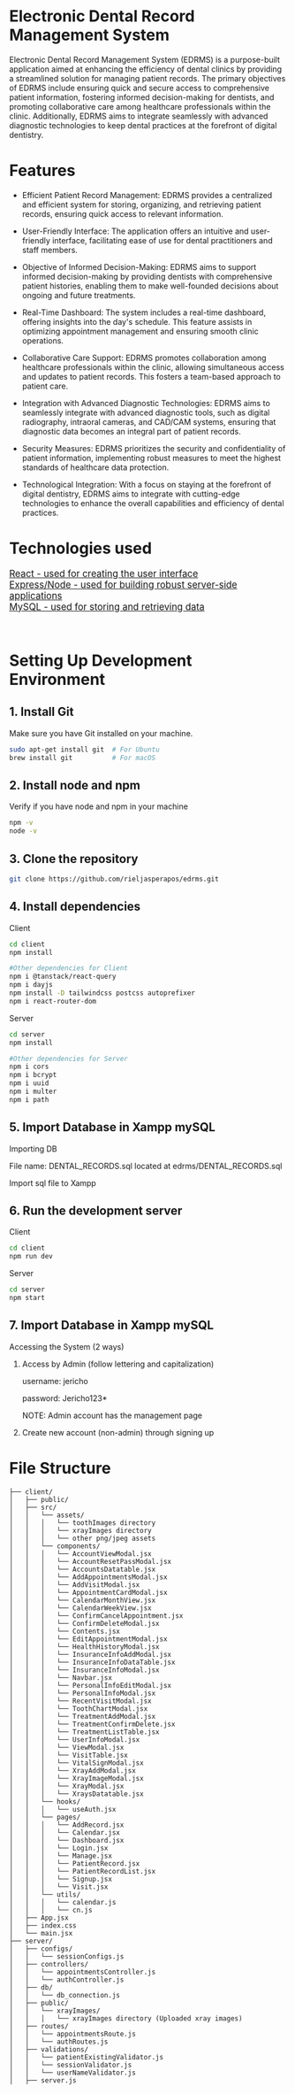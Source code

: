 # Electronic Dental Record Management System

Electronic Dental Record Management System (EDRMS) is a purpose-built application aimed at enhancing the efficiency of dental clinics by providing a streamlined solution for managing patient records. The primary objectives of EDRMS include ensuring quick and secure access to comprehensive patient information, fostering informed decision-making for dentists, and promoting collaborative care among healthcare professionals within the clinic. Additionally, EDRMS aims to integrate seamlessly with advanced diagnostic technologies to keep dental practices at the forefront of digital dentistry.


# Features

* Efficient Patient Record Management: EDRMS provides a centralized and efficient system for storing, organizing, and retrieving patient records, ensuring quick access to relevant information.

* User-Friendly Interface: The application offers an intuitive and user-friendly interface, facilitating ease of use for dental practitioners and staff members.

* Objective of Informed Decision-Making: EDRMS aims to support informed decision-making by providing dentists with comprehensive patient histories, enabling them to make well-founded decisions about ongoing and future treatments.

* Real-Time Dashboard: The system includes a real-time dashboard, offering insights into the day's schedule. This feature assists in optimizing appointment management and ensuring smooth clinic operations.

* Collaborative Care Support: EDRMS promotes collaboration among healthcare professionals within the clinic, allowing simultaneous access and updates to patient records. This fosters a team-based approach to patient care.

* Integration with Advanced Diagnostic Technologies: EDRMS aims to seamlessly integrate with advanced diagnostic tools, such as digital radiography, intraoral cameras, and CAD/CAM systems, ensuring that diagnostic data becomes an integral part of patient records.

* Security Measures: EDRMS prioritizes the security and confidentiality of patient information, implementing robust measures to meet the highest standards of healthcare data protection.

* Technological Integration: With a focus on staying at the forefront of digital dentistry, EDRMS aims to integrate with cutting-edge technologies to enhance the overall capabilities and efficiency of dental practices.


# Technologies used

<span style="font-size: larger;">[React - used for creating the user interface](https://react.dev/)</span>  
<span style="font-size: larger;">[Express/Node - used for building robust server-side applications](https://expressjs.com/)</span>  
<span style="font-size: larger;">[MySQL - used for storing and retrieving data](https://dev.mysql.com/doc/)</span>


<br>

# Setting Up Development Environment

## 1. Install Git
Make sure you have Git installed on your machine.
```bash
sudo apt-get install git  # For Ubuntu
brew install git          # For macOS
```

## 2. Install node and npm
Verify if you have node and npm in your machine
```bash
npm -v
node -v
```

## 3. Clone the repository
```bash
git clone https://github.com/rieljasperapos/edrms.git
```

## 4. Install dependencies
Client
```bash
cd client
npm install

#Other dependencies for Client
npm i @tanstack/react-query
npm i dayjs
npm install -D tailwindcss postcss autoprefixer
npm i react-router-dom
```
Server
```bash
cd server
npm install

#Other dependencies for Server
npm i cors
npm i bcrypt
npm i uuid
npm i multer
npm i path
```

## 5. Import Database in Xampp mySQL
Importing DB

File name: DENTAL_RECORDS.sql located at edrms/DENTAL_RECORDS.sql

Import sql file to Xampp

## 6. Run the development server
Client
```bash
cd client
npm run dev
```
Server
```bash
cd server
npm start
```

## 7. Import Database in Xampp mySQL
Accessing the System (2 ways)

1. Access by Admin (follow lettering and capitalization)

    username: jericho

    password: Jericho123*

    NOTE: Admin account has the management page
2. Create new account (non-admin) through signing up


# File Structure

```
├── client/
│   ├── public/
│   ├── src/
│   │   └── assets/
│   │   │   └── toothImages directory
│   │   │   └── xrayImages directory
│   │   │   └── other png/jpeg assets
│   │   └── components/
│   │   │   └── AccountViewModal.jsx
│   │   │   └── AccountResetPassModal.jsx
│   │   │   └── AccountsDatatable.jsx
│   │   │   └── AddAppointmentsModal.jsx
│   │   │   └── AddVisitModal.jsx   
│   │   │   └── AppointmentCardModal.jsx
│   │   │   └── CalendarMonthView.jsx
│   │   │   └── CalendarWeekView.jsx
│   │   │   └── ConfirmCancelAppointment.jsx
│   │   │   └── ConfirmDeleteModal.jsx
│   │   │   └── Contents.jsx
│   │   │   └── EditAppointmentModal.jsx
│   │   │   └── HealthHistoryModal.jsx
│   │   │   └── InsuranceInfoAddModal.jsx
│   │   │   └── InsuranceInfoDataTable.jsx
│   │   │   └── InsuranceInfoModal.jsx
│   │   │   └── Navbar.jsx
│   │   │   └── PersonalInfoEditModal.jsx
│   │   │   └── PersonalInfoModal.jsx
│   │   │   └── RecentVisitModal.jsx
│   │   │   └── ToothChartModal.jsx
│   │   │   └── TreatmentAddModal.jsx
│   │   │   └── TreatmentConfirmDelete.jsx
│   │   │   └── TreatmentListTable.jsx
│   │   │   └── UserInfoModal.jsx
│   │   │   └── ViewModal.jsx
│   │   │   └── VisitTable.jsx
│   │   │   └── VitalSignModal.jsx
│   │   │   └── XrayAddModal.jsx
│   │   │   └── XrayImageModal.jsx
│   │   │   └── XrayModal.jsx
│   │   │   └── XraysDatatable.jsx
│   │   └── hooks/
│   │   │   └── useAuth.jsx
│   │   └── pages/
│   │   │   └── AddRecord.jsx
│   │   │   └── Calendar.jsx
│   │   │   └── Dashboard.jsx
│   │   │   └── Login.jsx
│   │   │   └── Manage.jsx
│   │   │   └── PatientRecord.jsx
│   │   │   └── PatientRecordList.jsx
│   │   │   └── Signup.jsx
│   │   │   └── Visit.jsx
│   │   └── utils/
│   │   │   └── calendar.js
│   │   │   └── cn.js
│   ├── App.jsx
│   ├── index.css
│   └── main.jsx
├── server/
│   ├── configs/
│   │   └── sessionConfigs.js
│   ├── controllers/
│   │   └── appointmentsController.js
│   │   └── authController.js
│   ├── db/
│   │   └── db_connection.js
│   ├── public/
│   │   └── xrayImages/
│   │   │   └── xrayImages directory (Uploaded xray images)
│   ├── routes/
│   │   └── appointmentsRoute.js
│   │   └── authRoutes.js
│   ├── validations/
│   │   └── patientExistingValidator.js
│   │   └── sessionValidator.js
│   │   └── userNameValidator.js
│   ├── server.js
```
